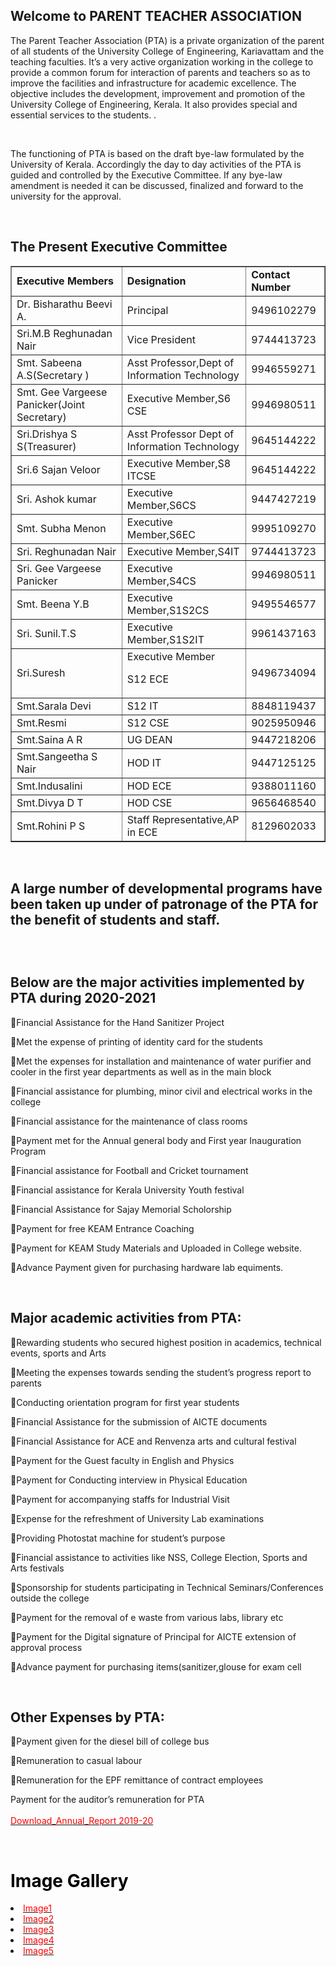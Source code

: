 <h2>Welcome to PARENT TEACHER ASSOCIATION</h2>
<p>The Parent Teacher Association (PTA) is a private organization of the parent of all students of the University College of Engineering, Kariavattam and the teaching faculties. It’s a very active organization working in the college to provide a common forum for interaction of parents and teachers so as to improve the facilities and infrastructure for academic excellence. The objective includes the development, improvement and promotion of the University College of Engineering, Kerala. It also provides special and essential services to the students. . </p>
<br/><p>The functioning of PTA is based on the draft bye-law formulated by the University of Kerala. Accordingly the day to day activities of the PTA is guided and controlled by the Executive Committee. If any bye-law amendment is needed it can be discussed, finalized and forward to the university for the approval.</p>
<br/>
<div class="contentDiv">
<h2><b>The Present Executive Committee </b></h2>
<table border="1" cellpadding="8" style="border-collapse:collapse;">
<tr><td><strong>Executive Members</strong></td><td><strong>Designation</strong></td><td><strong>Contact Number</strong></td></tr>
<tr><td>Dr. Bisharathu Beevi A.</td><td>Principal </td><td>9496102279 </td></tr>
<tr><td>Sri.M.B Reghunadan Nair </td><td>Vice President</td><td>9744413723</td></tr>
<tr><td>Smt. Sabeena A.S(Secretary )</td><td>Asst Professor,Dept of Information Technology</td><td>9946559271</td></tr>
<tr><td>Smt. Gee Vargeese Panicker(Joint Secretary)</td><td>Executive Member,S6 CSE</td>
<td>9946980511</td></tr>
<tr><td>Sri.Drishya S S(Treasurer)</td><td>Asst Professor Dept of Information Technology</td><td>9645144222</td></tr>
<tr><td>Sri.6	Sajan Veloor</td><td>Executive Member,S8 ITCSE</td><td>9645144222</td></tr>
<tr><td>Sri. Ashok kumar </td><td>Executive Member,S6CS</td><td>9447427219</td></tr>
<tr><td>Smt. Subha Menon</td><td>Executive Member,S6EC</td><td>9995109270</td></tr>
<tr><td>Sri. Reghunadan Nair</td><td>Executive Member,S4IT</td><td>9744413723</td></tr>
<tr><td>Sri. Gee Vargeese Panicker </td><td>Executive Member,S4CS</td><td>9946980511</td></tr>
<tr><td>Smt. Beena Y.B </td><td>Executive Member,S1S2CS</td><td>9495546577</td></tr>
<tr><td>Sri. Sunil.T.S </td><td>Executive Member,S1S2IT</td><td>9961437163</td></tr>
<tr><td>Sri.Suresh</td><td>Executive Member

S12 ECE</td><td>9496734094</td></tr>
<tr><td>Smt.Sarala Devi</td><td>S12 IT</td><td>8848119437</td></tr>
<tr><td>Smt.Resmi</td><td>S12 CSE</td><td>9025950946</td></tr>
<tr><td>Smt.Saina A R</td><td>UG DEAN</td><td>9447218206</td></tr>
<tr><td>Smt.Sangeetha S Nair</td><td>HOD IT</td><td>9447125125</td></tr>
<tr><td>Smt.Indusalini</td><td>HOD ECE</td><td>9388011160</td></tr>
<tr><td>Smt.Divya D T</td><td>HOD CSE</td><td>9656468540</td></tr>
<tr><td>Smt.Rohini P S</td><td>Staff Representative,AP in ECE</td><td>8129602033</td></tr>
</table>
<br/><h2>A large number of developmental programs have been taken up under of patronage of the PTA for the benefit of students and staff.

<br/><p><h2>Below are the major activities implemented by PTA during 2020-2021</h2></p>
</h2>
<p>

Financial Assistance for the Hand Sanitizer Project<br/>

Met the expense of printing of identity card for the students<br/>

Met the expenses for installation and maintenance of water purifier and cooler in the first year departments as well as in the main block<br/>

Financial assistance for plumbing, minor civil and electrical works in the college<br/>

Financial assistance for the maintenance of class rooms<br/>

Payment met for the Annual general body and First year Inauguration Program<br/>

Financial assistance for Football and Cricket tournament<br/>

Financial assistance for Kerala University Youth festival<br/>

Financial Assistance for Sajay Memorial Scholorship<br/>

Payment for free KEAM Entrance Coaching<br/>

Payment for KEAM Study Materials and Uploaded in College website.<br/>

Advance Payment given for purchasing hardware lab equiments.<br/> </p>
<br/><h2>Major academic activities from PTA:</h2>
<p>

Rewarding students who secured highest position in academics, technical events, sports and Arts<br/>

Meeting the expenses towards sending the student’s progress report to parents<br/>

Conducting orientation program for first year students<br/>

Financial Assistance for the submission of AICTE documents<br/>

Financial Assistance for ACE and Renvenza arts and cultural festival<br/>

Payment for the Guest faculty in English and Physics<br/>

Payment for Conducting interview in Physical Education<br/>

Payment for accompanying staffs for Industrial Visit<br/>

Expense for the refreshment of University Lab examinations<br/>

Providing Photostat machine for student’s purpose<br/>

Financial assistance to activities like NSS, College Election, Sports and Arts festivals<br/>

Sponsorship for students participating in Technical Seminars/Conferences outside the college<br/>

Payment for the removal of e waste from various labs, library etc<br/>

Payment for the Digital signature of Principal for AICTE extension of approval process<br/>

Advance payment for purchasing items(sanitizer,glouse for exam cell<br/>
</p>
<br/><h2>Other Expenses by PTA:</h2>
<p>

Payment given for the diesel bill of college bus<br/>

Remuneration to casual labour<br/>

Remuneration for the EPF remittance of contract employees<br/>

Payment for the auditor’s remuneration for PTA<br/>
<br/><a href="images/pta19-20.docx"> <font color="red"> Download_Annual_Report 2019-20</font></a></p>



 &nbsp;

 <font color="black"><h1>Image Gallery</h1></font>
<li><a href="images/pta1.jpg"><font color="red">Image1</font></a></li>
<li><a href="images/pta2.jpg"><font color="red">Image2</font></a></li>
<li><a href="images/pta3.jpg"><font color="red">Image3</font></a></li>
<li><a href="images/pta4.jpg"><font color="red">Image4</font></a></li>
<li><a href="images/pta5.jpg"><font color="red">Image5</font></a></li>
<!-- <div class="menuContainer" style=" height:50px; width:1120px;min-width:1120px; max-width:1120px;">

		<div id="nav-block">

                    

                    	<ul  class="nav navbar-nav" >

                        

                            <li ><a href="img/pta1.jpg"><font color="red">Image1</a>-->
</div>
<div class="footer-block">
<img alt="" src="images/blue-bottom-line.png"/>
<table width="100%">
<tr>
<td style="text-align:left"><p align="left" style="margin-top:8px;">University College of Engineering, Kariavattom, Thiruvananthapuram </p></td>
<td><p>Visitors : 
            
            4544            
            
            </p></td>
<td style="text-align:right;"><p style="text-align:right;">Designed and Developed by <a href="http://kucc.keralauniversity.ac.in/" target="_blank">Computer Centre, University of Kerala</a></p></td>
</tr>
</table>
</div> </div>